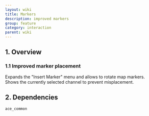 ```yaml
---
layout: wiki
title: Markers
description: improved markers
group: feature
category: interaction
parent: wiki
---
```


## 1. Overview

### 1.1 Improved marker placement
Expands the "Insert Marker" menu and allows to rotate map markers. Shows the currently selected channel to prevent misplacement.

## 2. Dependencies

`ace_common`
